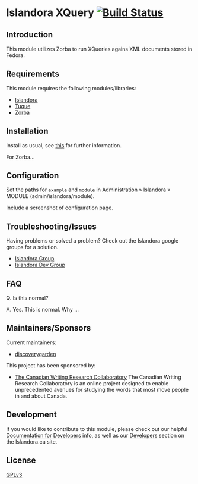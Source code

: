 # Islandora XQuery [![Build Status](https://travis-ci.org/discoverygarden/islandora_xquery.png?branch=7.x)](https://travis-ci.org/discoverygarden/islandora_xquery)

## Introduction

This module utilizes Zorba to run XQueries agains XML documents stored in Fedora.

## Requirements

This module requires the following modules/libraries:

* [Islandora](https://github.com/islandora/islandora)
* [Tuque](https://github.com/islandora/tuque)
* [Zorba](http://www.zorba.io/home)

## Installation

Install as usual, see [this](https://drupal.org/documentation/install/modules-themes/modules-7) for further information.

For Zorba...

## Configuration

Set the paths for `example` and `module` in Administration » Islandora » MODULE (admin/islandora/module).

Include a screenshot of configuration page.

## Troubleshooting/Issues

Having problems or solved a problem? Check out the Islandora google groups for a solution.

* [Islandora Group](https://groups.google.com/forum/?hl=en&fromgroups#!forum/islandora)
* [Islandora Dev Group](https://groups.google.com/forum/?hl=en&fromgroups#!forum/islandora-dev)

## FAQ

Q. Is this normal?

A. Yes. This is normal. Why ...

## Maintainers/Sponsors
Current maintainers:

* [discoverygarden](https://github.com/discoverygarden)

This project has been sponsored by:

* [The Canadian Writing Research Collaboratory](http://www.cwrc.ca/en/)
The Canadian Writing Research Collaboratory is an online project designed to
enable unprecedented avenues for studying the words that most move people in and
about Canada.

## Development

If you would like to contribute to this module, please check out our helpful
[Documentation for Developers](https://github.com/Islandora/islandora/wiki#wiki-documentation-for-developers)
info, as well as our [Developers](http://islandora.ca/developers) section on the Islandora.ca site.

## License

[GPLv3](http://www.gnu.org/licenses/gpl-3.0.txt)
